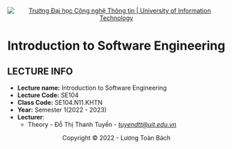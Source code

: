 <!-- Banner -->
<p align="center">
  <a href="https://www.uit.edu.vn/" title="Trường Đại học Công nghệ Thông tin" style="border: none;">
    <img src="https://i.imgur.com/WmMnSRt.png" alt="Trường Đại học Công nghệ Thông tin | University of Information Technology">
  </a>
</p>

<!-- Title -->
<h1 align="center"><b>Introduction to Software Engineering</b></h1>

## LECTURE INFO
* **Lecture name:** Introduction to Software Engineering
* **Lecture Code:** SE104
* **Class Code:** SE104.N11.KHTN
* **Year:** Semester 1(2022 - 2023)
* **Lecturer**:  
  - Theory - Đỗ Thị Thanh Tuyền - *tuyendtt@uit.edu.vn*  
<!-- Footer -->
<p align='center'>Copyright © 2022 - Lương Toàn Bách</p>
